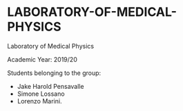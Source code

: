 # LABORATORY-OF-MEDICAL-PHYSICS
Laboratory of Medical Physics


Academic Year: 2019/20


Students belonging to the group:
- Jake Harold Pensavalle 
- Simone Lossano
- Lorenzo Marini.
